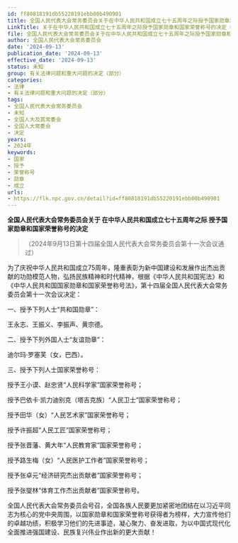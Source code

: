```yaml
---
id: ff80818191db55220191ebb00b490901
title: 全国人民代表大会常务委员会关于在中华人民共和国成立七十五周年之际授予国家勋章和国家荣誉称号的决定
LinkTitle: 关于在中华人民共和国成立七十五周年之际授予国家勋章和国家荣誉称号的决定（2024）
file: 全国人民代表大会常务委员会关于在中华人民共和国成立七十五周年之际授予国家勋章和国家荣誉称号的决定_20240913_ff80818191db55220191ebb00b490901.docx
author: 全国人民代表大会常务委员会
date: '2024-09-13'
publication_date: '2024-09-13'
effective_date: '2024-09-13'
status: 未知
group: 有关法律问题和重大问题的决定（部分）
categories:
- 法律
- 有关法律问题和重大问题的决定（部分）
tags:
- 全国人民代表大会常务委员会
- 未知
- 全国人大及其常委会
- 全国人大常委会
- 决定
years:
- 2024年
keywords:
- 国家
- 授予
- 荣誉称号
- 勋章
- 成立
urls:
- https://flk.npc.gov.cn/detail?id=ff80818191db55220191ebb00b490901
---
```


**全国人民代表大会常务委员会关于 在中华人民共和国成立七十五周年之际 授予国家勋章和国家荣誉称号的决定**

> （2024年9月13日第十四届全国人民代表大会常务委员会第十一次会议通过）

为了庆祝中华人民共和国成立75周年，隆重表彰为新中国建设和发展作出杰出贡献的功勋模范人物，弘扬民族精神和时代精神，根据《中华人民共和国宪法》和《中华人民共和国国家勋章和国家荣誉称号法》，第十四届全国人民代表大会常务委员会第十一次会议决定：

一、授予下列人士“共和国勋章”：

王永志、王振义、李振声、黄宗德。

二、授予下列外国人士“友谊勋章”：

迪尔玛·罗塞芙（女，巴西）。

三、授予下列人士国家荣誉称号：

授予王小谟、赵忠贤“人民科学家”国家荣誉称号；

授予巴依卡·凯力迪别克（塔吉克族）“人民卫士”国家荣誉称号；

授予田华（女）“人民艺术家”国家荣誉称号；

授予许振超“人民工匠”国家荣誉称号；

授予张晋藩、黄大年“人民教育家”国家荣誉称号；

授予路生梅（女）“人民医护工作者”国家荣誉称号；

授予张卓元“经济研究杰出贡献者”国家荣誉称号；

授予张燮林“体育工作杰出贡献者”国家荣誉称号。

全国人民代表大会常务委员会号召，全国各族人民要更加紧密地团结在以习近平同志为核心的党中央周围，以国家勋章和国家荣誉称号获得者为榜样，大力宣传他们的卓越功绩，积极学习他们的先进事迹，凝心聚力、奋发进取，为以中国式现代化全面推进强国建设、民族复兴伟业作出新的更大贡献！
